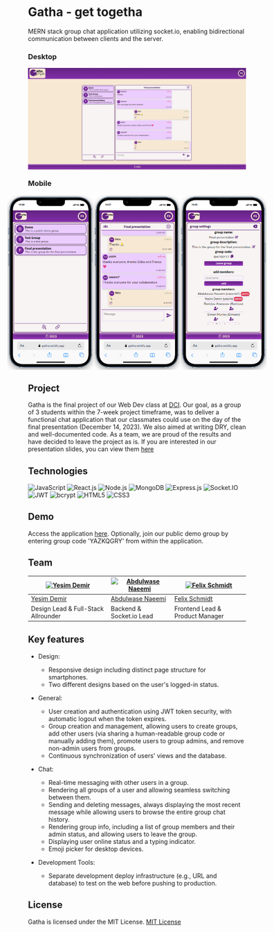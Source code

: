 # Gatha - get togetha

MERN stack group chat application utilizing socket.io, enabling bidirectional communication between clients and the server.

### Desktop

<div style="display: flex; flex-direction: row; justify-content: center; align-items: center;">
  <img src="./client/public/desktop.png" alt="App screenshot1" width="600px">
</div>

### Mobile

<div style="display: flex; flex-direction: row; justify-content: center; align-items: center;">
  <img src="./client/public/mobile3.png" alt="App screenshot1" width="200px">
  <img src="./client/public/mobile2.png" alt="App screenshot2" width="200px">
  <img src="./client/public/mobile1.png" alt="App screenshot3" width="200px">
</div>

## Project

Gatha is the final project of our Web Dev class at [DCI](https://digitalcareerinstitute.org/courses/web-development/). Our goal, as a group of 3 students within the 7-week project timeframe, was to deliver a functional chat application that our classmates could use on the day of the final presentation (December 14, 2023). We also aimed at writing DRY, clean and well-documented code. As a team, we are proud of the results and have decided to leave the project as is. If you are interested in our presentation slides, you can view them [here](./client/public/Gatha-GetTogetha.pdf)

## Technologies

![JavaScript](https://img.shields.io/badge/JavaScript-F7DF1E?style=for-the-badge&logo=javascript&logoColor=black)
![React.js](https://img.shields.io/badge/React.js-61DAFB?style=for-the-badge&logo=react&logoColor=black)
![Node.js](https://img.shields.io/badge/Node.js-339933?style=for-the-badge&logo=node.js&logoColor=white)
![MongoDB](https://img.shields.io/badge/MongoDB-47A248?style=for-the-badge&logo=mongodb&logoColor=white)
![Express.js](https://img.shields.io/badge/Express.js-000000?style=for-the-badge&logo=express&logoColor=white)
![Socket.IO](https://img.shields.io/badge/Socket.IO-010101?style=for-the-badge&logo=socket.io&logoColor=white)
![JWT](https://img.shields.io/badge/JWT-000000?style=for-the-badge&logo=jsonwebtoken&logoColor=white)
![bcrypt](https://img.shields.io/badge/bcrypt-2A3036?style=for-the-badge&logo=npm&logoColor=white)
![HTML5](https://img.shields.io/badge/HTML5-E34F26?style=for-the-badge&logo=html5&logoColor=white)
![CSS3](https://img.shields.io/badge/CSS3-1572B6?style=for-the-badge&logo=css3&logoColor=white)

## Demo

Access the application [here](https://gatha.netlify.app/). Optionally, join our public demo group by entering group code 'YAZKQGRY' from within the application.

## Team

| [<img src="https://avatars.githubusercontent.com/u/113168196?v=4" width="100" alt="Yesim Demir" />](https://github.com/besincielement) | [<img src="https://avatars.githubusercontent.com/u/120386826?u=bde7bfb40f3f0b9c80385fd78a5ae6b28bba6ab5&v=4" width="100" alt="Abdulwase Naeemi" />](https://github.com/Naeemi7) | [<img src="https://avatars.githubusercontent.com/u/120386975?v=4" width="100" alt="Felix Schmidt" />](https://github.com/felixschmidt89) |
| -------------------------------------------------------------------------------------------------------------------------------------- | ------------------------------------------------------------------------------------------------------------------------------------------------------------------------------- | ---------------------------------------------------------------------------------------------------------------------------------------- |
| [Yesim Demir](https://github.com/besincielement)                                                                                       | [Abdulwase Naeemi](https://github.com/Naeemi7)                                                                                                                                  | [Felix Schmidt](https://github.com/felixschmidt89)                                                                                       |
| Design Lead & Full-Stack Allrounder                                                                                                    | Backend & Socket.io Lead                                                                                                                                                        | Frontend Lead & Product Manager                                                                                                          |

## Key features

- Design:

  - Responsive design including distinct page structure for smartphones.
  - Two different designs based on the user's logged-in status.

- General:
  - User creation and authentication using JWT token security, with automatic logout when the token expires.
  - Group creation and management, allowing users to create groups, add other users (via sharing a human-readable group code or manually adding them), promote users to group admins, and remove non-admin users from groups.
  - Continuous synchronization of users' views and the database.
- Chat:
  - Real-time messaging with other users in a group.
  - Rendering all groups of a user and allowing seamless switching between them.
  - Sending and deleting messages, always displaying the most recent message while allowing users to browse the entire group chat history.
  - Rendering group info, including a list of group members and their admin status, and allowing users to leave the group.
  - Displaying user online status and a typing indicator.
  - Emoji picker for desktop devices.
- Development Tools:

  - Separate development deploy infrastructure (e.g., URL and database) to test on the web before pushing to production.

## License

Gatha is licensed under the MIT License.
[MIT License](https://opensource.org/license/mit/)
